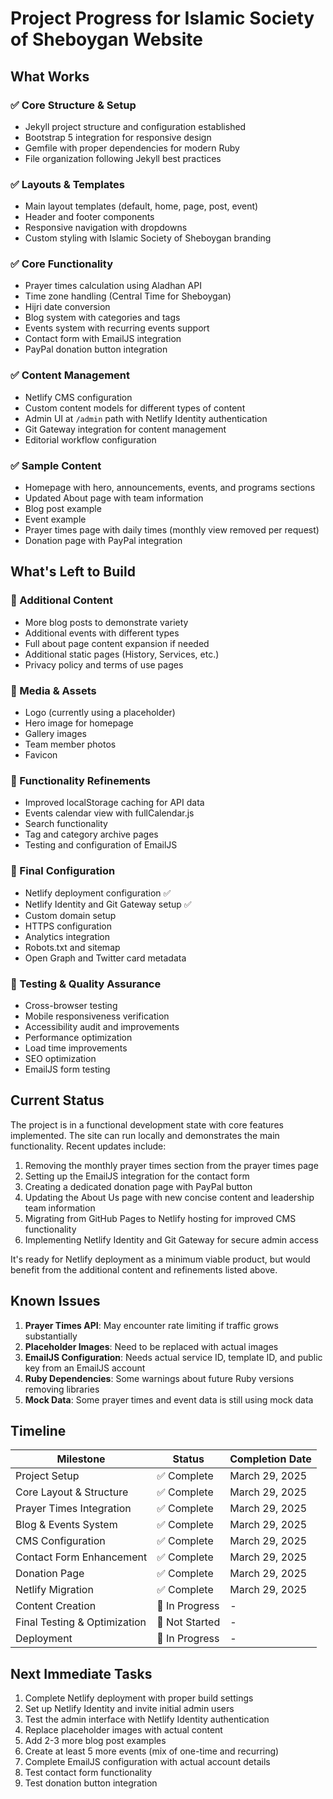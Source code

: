 # Project Progress for Islamic Society of Sheboygan Website

## What Works

### ✅ Core Structure & Setup
- Jekyll project structure and configuration established
- Bootstrap 5 integration for responsive design
- Gemfile with proper dependencies for modern Ruby
- File organization following Jekyll best practices

### ✅ Layouts & Templates
- Main layout templates (default, home, page, post, event)
- Header and footer components
- Responsive navigation with dropdowns
- Custom styling with Islamic Society of Sheboygan branding

### ✅ Core Functionality
- Prayer times calculation using Aladhan API
- Time zone handling (Central Time for Sheboygan)
- Hijri date conversion
- Blog system with categories and tags
- Events system with recurring events support
- Contact form with EmailJS integration
- PayPal donation button integration

### ✅ Content Management
- Netlify CMS configuration
- Custom content models for different types of content
- Admin UI at `/admin` path with Netlify Identity authentication
- Git Gateway integration for content management
- Editorial workflow configuration

### ✅ Sample Content
- Homepage with hero, announcements, events, and programs sections
- Updated About page with team information
- Blog post example
- Event example
- Prayer times page with daily times (monthly view removed per request)
- Donation page with PayPal integration

## What's Left to Build

### 🔲 Additional Content
- More blog posts to demonstrate variety
- Additional events with different types
- Full about page content expansion if needed
- Additional static pages (History, Services, etc.)
- Privacy policy and terms of use pages

### 🔲 Media & Assets
- Logo (currently using a placeholder)
- Hero image for homepage
- Gallery images
- Team member photos
- Favicon

### 🔲 Functionality Refinements
- Improved localStorage caching for API data
- Events calendar view with fullCalendar.js
- Search functionality
- Tag and category archive pages
- Testing and configuration of EmailJS

### 🔲 Final Configuration
- Netlify deployment configuration ✅
- Netlify Identity and Git Gateway setup ✅
- Custom domain setup
- HTTPS configuration
- Analytics integration
- Robots.txt and sitemap
- Open Graph and Twitter card metadata

### 🔲 Testing & Quality Assurance
- Cross-browser testing
- Mobile responsiveness verification
- Accessibility audit and improvements
- Performance optimization
- Load time improvements
- SEO optimization
- EmailJS form testing

## Current Status

The project is in a functional development state with core features implemented. The site can run locally and demonstrates the main functionality. Recent updates include:

1. Removing the monthly prayer times section from the prayer times page
2. Setting up the EmailJS integration for the contact form
3. Creating a dedicated donation page with PayPal button
4. Updating the About Us page with new concise content and leadership team information
5. Migrating from GitHub Pages to Netlify hosting for improved CMS functionality
6. Implementing Netlify Identity and Git Gateway for secure admin access

It's ready for Netlify deployment as a minimum viable product, but would benefit from the additional content and refinements listed above.

## Known Issues

1. **Prayer Times API**: May encounter rate limiting if traffic grows substantially
2. **Placeholder Images**: Need to be replaced with actual images
3. **EmailJS Configuration**: Needs actual service ID, template ID, and public key from an EmailJS account
4. **Ruby Dependencies**: Some warnings about future Ruby versions removing libraries
5. **Mock Data**: Some prayer times and event data is still using mock data

## Timeline

| Milestone | Status | Completion Date |
|----------|--------|----------------|
| Project Setup | ✅ Complete | March 29, 2025 |
| Core Layout & Structure | ✅ Complete | March 29, 2025 |
| Prayer Times Integration | ✅ Complete | March 29, 2025 |
| Blog & Events System | ✅ Complete | March 29, 2025 |
| CMS Configuration | ✅ Complete | March 29, 2025 |
| Contact Form Enhancement | ✅ Complete | March 29, 2025 |
| Donation Page | ✅ Complete | March 29, 2025 |
| Netlify Migration | ✅ Complete | March 29, 2025 |
| Content Creation | 🔄 In Progress | - |
| Final Testing & Optimization | 🔲 Not Started | - |
| Deployment | 🔄 In Progress | - |

## Next Immediate Tasks

1. Complete Netlify deployment with proper build settings
2. Set up Netlify Identity and invite initial admin users
3. Test the admin interface with Netlify Identity authentication
4. Replace placeholder images with actual content
5. Add 2-3 more blog post examples
6. Create at least 5 more events (mix of one-time and recurring)
7. Complete EmailJS configuration with actual account details
8. Test contact form functionality
9. Test donation button integration
